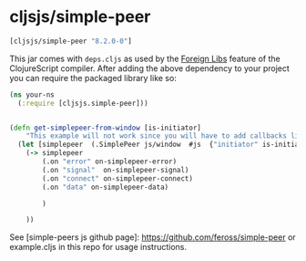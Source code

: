 # cljsjs/simple-peer

[](dependency)
```clojure
[cljsjs/simple-peer "8.2.0-0"]
```
[](/dependency)

This jar comes with `deps.cljs` as used by the [Foreign Libs][flibs] feature
of the ClojureScript compiler. After adding the above dependency to your project
you can require the packaged library like so:


```clojure
(ns your-ns
  (:require [cljsjs.simple-peer]))


(defn get-simplepeer-from-window [is-initiator]
    "This example will not work since you will have to add callbacks like on-simplepeer-error etc"
  (let [simplepeer  (.SimplePeer js/window  #js  {"initiator" is-initiator "trickle" false} ) ]
    (-> simplepeer
        (.on "error" on-simplepeer-error)
        (.on "signal"  on-simplepeer-signal)
        (.on "connect" on-simplepeer-connect)
        (.on "data" on-simplepeer-data)

        )

    ))

```

See [simple-peers js github page]: https://github.com/feross/simple-peer
or example.cljs in this repo for usage instructions.


[flibs]: https://clojurescript.org/reference/packaging-foreign-deps
